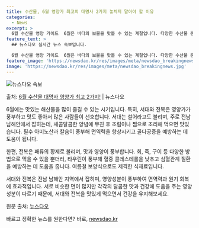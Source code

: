 ```yaml
---
title: 수산물, 6월 영양가 최고의 대명사 2가지 놓치지 말아야 할 이유
categories:
  - News
excerpt: >
  6월 수산물 영양 가이드  6월은 바다의 보물을 맛볼 수 있는 계절입니다. 다양한 수산물 중에서도 특히 서대…
feature_text: >
  ## 뉴스다오 실시간 뉴스 속보입니다.

  6월 수산물 영양 가이드  6월은 바다의 보물을 맛볼 수 있는 계절입니다. 다양한 수산물 중에서도 특히 서대…
feature_image: 'https://newsdao.kr/res/images/meta/newsdao_breakingnews.jpg'
image: 'https://newsdao.kr/res/images/meta/newsdao_breakingnews.jpg'
---
```


![뉴스다오 속보](https://newsdao.kr/res/images/meta/newsdao_breakingnews.jpg)

<p>출처: <a href="https://newsdao.kr/4036" rel="dofollow">6월 수산물 대명사 영양가 최고 2가지!</a> | 뉴스다오</p>

6월에는 맛있는 해산물을 많이 즐길 수 있는 시기입니다. 특히, 서대와 전복은 영양가가 풍부하고 맛도 좋아서 많은 사람들이 선호합니다. 서대는 설어라고도 불리며, 주로 전남 남해안에서 잡히는데, 새콤달콤한 양념에 무친 후 조림이나 찜으로 조리해 먹으면 맛있습니다. 필수 아미노산과 칼슘이 풍부해 면역력을 향상시키고 골다공증을 예방하는 데 도움이 됩니다.

한편, 전복은 패류의 황제로 불리며, 맛과 영양이 풍부합니다. 회, 죽, 구이 등 다양한 방법으로 먹을 수 있을 뿐더러, 타우린이 풍부해 혈중 콜레스테롤을 낮추고 심혈관계 질환을 예방하는 데 도움을 줍니다. 여름철 보양식으로도 제격한 식재료입니다.

서대와 전복은 전남 남해안 지역에서 잡히며, 영양성분이 풍부하여 면역력과 원기 회복에 효과적입니다. 서로 비슷한 면이 많지만 각각의 달콤한 맛과 건강에 도움을 주는 영양성분이 다르기 때문에, 서대와 전복을 맛있게 먹으면서 건강을 유지해보세요.

원문 출처: [뉴스다오](https://newsdao.kr/4036) 

빠르고 정확한 뉴스를 원한다면? 바로, <a href="https://newsdao.kr" rel="dofollow">newsdao.kr</a>


